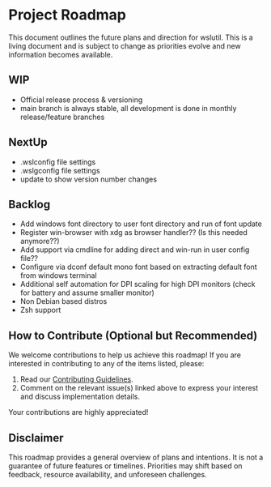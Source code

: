 
# Project Roadmap

This document outlines the future plans and direction for wslutil. This is a living document and is subject to change as priorities evolve and new information becomes available.

## WIP

* Official release process & versioning
* main branch is always stable, all development is done in monthly release/feature branches

## NextUp

* .wslconfig file settings
* .wslgconfig file settings
* update to show version number changes

## Backlog

* Add windows font directory to user font directory and run of font update
* Register win-browser with xdg as browser handler??  (Is this needed anymore??)
* Add support via cmdline for adding direct and win-run in user config file??
* Configure via dconf default mono font based on extracting default font from windows terminal
* Additional self automation for DPI scaling for high DPI monitors (check for battery and assume smaller monitor)
* Non Debian based distros
* Zsh support

## How to Contribute (Optional but Recommended)

We welcome contributions to help us achieve this roadmap! If you are interested in contributing to any of the items listed, please:

1. Read our [Contributing Guidelines](CONTRIBUTING.md).
2. Comment on the relevant issue(s) linked above to express your interest and discuss implementation details.

Your contributions are highly appreciated!

## Disclaimer

This roadmap provides a general overview of plans and intentions. It is not a guarantee of future features or timelines. Priorities may shift based on feedback, resource availability, and unforeseen challenges.
